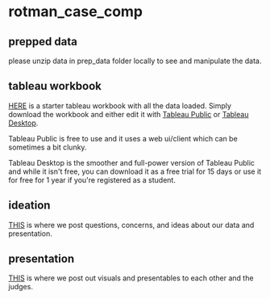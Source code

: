 # rotman_case_comp

## prepped data

please unzip data in prep_data folder locally to see and manipulate the data.

## tableau workbook

[HERE](https://public.tableau.com/app/profile/ahmed.khan1711/viz/rotman_case_comp) is a starter tableau workbook with all the data loaded. Simply download the workbook and either edit it with [Tableau Public](https://public.tableau.com/app/discover) or [Tableau Desktop](https://www.tableau.com/products/desktop). 

Tableau Public is free to use and it uses a web ui/client which can be sometimes a bit clunky.

Tableau Desktop is the smoother and full-power version of Tableau Public and while it isn't free, you can download it as a free trial for 15 days or use it for free for 1 year if you're registered as a student.

## ideation

[THIS](https://docs.google.com/document/d/1GQtiQpjHBmTxnBPSxRxxwGGvjAp-Wzj1LpZHGP_ueUQ/edit?usp=sharing) is where we post questions, concerns, and ideas about our data and presentation.

## presentation

[THIS](https://docs.google.com/presentation/d/1b7BPdFTFo38qNtNbSsuhnq6tkKY2lopJqO0rwpOqHvU/edit?usp=sharing) is where we post out visuals and presentables to each other and the judges.